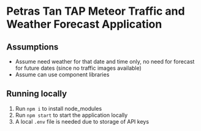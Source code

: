 # Petras Tan TAP Meteor Traffic and Weather Forecast Application


## Assumptions
- Assume need weather for that date and time only, no need for forecast for future dates (since no traffic images available)
- Assume can use component libraries

## Running locally
1. Run `npm i` to install node_modules
2. Run `npm start` to start the application locally
3. A local `.env` file is needed due to storage of API keys

